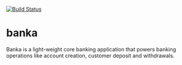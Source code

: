 [![Build Status](https://travis-ci.com/Xwebyna/banka.svg?branch=development)](https://travis-ci.com/Xwebyna/banka)
# banka
Banka is a light-weight core banking application that powers banking operations like account creation, customer deposit and withdrawals. 
